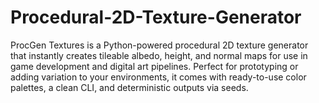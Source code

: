 # Procedural-2D-Texture-Generator
ProcGen Textures is a Python-powered procedural 2D texture generator that instantly creates tileable albedo, height, and normal maps for use in game development and digital art pipelines. Perfect for prototyping or adding variation to your environments, it comes with ready-to-use color palettes, a clean CLI, and deterministic outputs via seeds.
